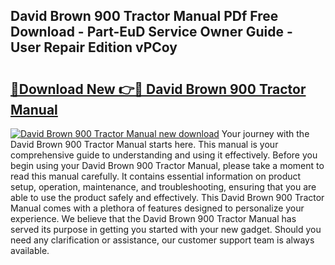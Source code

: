 ## David Brown 900 Tractor Manual PDf Free Download - Part-EuD Service Owner Guide - User Repair Edition vPCoy

# <h2><a href="http://bc4688.oget.top/?id=David+Brown+900+Tractor+Manual">🔗Download New 👉🔴 David Brown 900 Tractor Manual</a></h2>

[![David Brown 900 Tractor Manual new download](https://i.imgur.com/5g1atiW.png)](http://bc4688.oget.top/?id=David+Brown+900+Tractor+Manual)
Your journey with the David Brown 900 Tractor Manual starts here. This manual is your comprehensive guide to understanding and using it effectively. Before you begin using your David Brown 900 Tractor Manual, please take a moment to read this manual carefully. It contains essential information on product setup, operation, maintenance, and troubleshooting, ensuring that you are able to use the product safely and effectively. This David Brown 900 Tractor Manual comes with a plethora of features designed to personalize your experience. We believe that the David Brown 900 Tractor Manual has served its purpose in getting you started with your new gadget. Should you need any clarification or assistance, our customer support team is always available.
